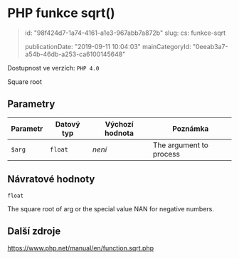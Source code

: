PHP funkce sqrt()
=================

> id: "98f424d7-1a74-4161-a1e3-967abb7a872b"
> slug:
> 	cs: funkce-sqrt
>
> publicationDate: "2019-09-11 10:04:03"
> mainCategoryId: "0eeab3a7-a54b-46db-a253-ca6100145648"

Dostupnost ve verzích: `PHP 4.0`

Square root


Parametry
--------------

| Parametr | Datový typ | Výchozí hodnota | Poznámka |
|-----|-----|-----|-----|
| `$arg` | `float` | *není* | The argument to process |


Návratové hodnoty
----------------

`float`

The square root of arg
or the special value NAN for negative numbers.

Další zdroje
------------

https://www.php.net/manual/en/function.sqrt.php
